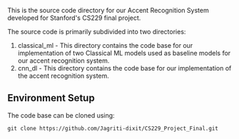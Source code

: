 This is the source code directory for our Accent Recognition System developed for Stanford's CS229 final project.

The source code is primarily subdivided into two directories:
1. classical_ml - This directory contains the code base for our implementation of two Classical ML models used as baseline models for our accent recognition system.
2. cnn_dl - This directory contains the code base for our implementation of the accent recognition system.

## Environment Setup ##
The code base can be cloned using:

    git clone https://github.com/Jagriti-dixit/CS229_Project_Final.git

